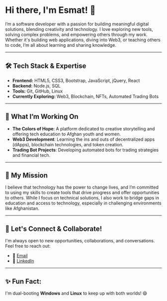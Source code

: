 
# Hi there, I'm Esmat! 👋

I’m a software developer with a passion for building meaningful digital solutions, blending creativity and technology. I love exploring new tools, solving complex problems, and empowering others through my work. Whether it's building web applications, diving into Web3, or teaching others to code, I’m all about learning and sharing knowledge.

---

## 🛠 Tech Stack & Expertise

- **Frontend:** HTML5, CSS3, Bootstrap, JavaScript, jQuery, React
- **Backend:** Node.js, SQL
- **Tools:** Git, GitHub, Linux
- **Currently Exploring:** Web3, Blockchain, NFTs, Automated Trading Bots

---

## 🌱 What I’m Working On

- **The Colors of Hope**: A platform dedicated to creative storytelling and offering tech education to Afghan youth and women.
- **Web3 Development**: Learning the ins and outs of decentralized apps (dApps), blockchain technologies, and token creation.
- **Trading Bot Projects**: Developing automated bots for trading strategies and financial tech.

---

## 🎯 My Mission

I believe that technology has the power to change lives, and I’m committed to using my skills to create tools that drive progress and offer opportunities to others. While I focus on technical solutions, I also work to bridge gaps in education and access to technology, especially in challenging environments like Afghanistan.

---

## 🤝 Let's Connect & Collaborate!

I'm always open to new opportunities, collaborations, and conversations. Feel free to reach out:

- 📧 [Email](mailto:esmatullahahdi@gmail.com)
- 💼 [LinkedIn](https://www.linkedin.com/in/esmatullah-hadi-121862234/)
 
---

## ✨ Fun Fact:

I'm dual-booting **Windows** and **Linux** to keep up with both worlds! 😄
